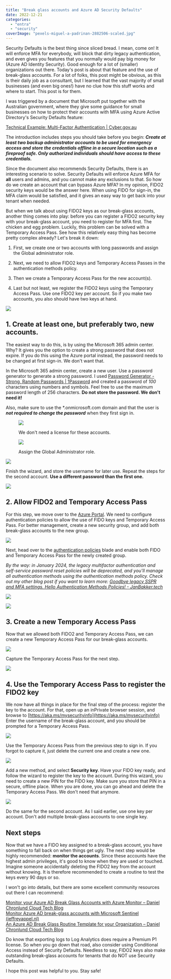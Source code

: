 ```yaml
---
title: "Break glass accounts and Azure AD Security Defaults"
date: 2022-12-21
categories: 
  - "entra"
  - "security"
coverImage: "pexels-miguel-a-padrinan-2882506-scaled.jpg"
---
```


Security Defaults is the best thing since sliced bread. I mean, come on! It will enforce MFA for everybody, will block that dirty legacy authentication, and even gives you features that you normally would pay big money for (Azure AD Identity Security). Good enough for a lot of (smaller) organizations out there. Today's post is about that feature and the use of break-glass accounts. For a lot of folks, this post might be obvious, as this is their daily job as a consultant, but I learned that the vast majority of small businesses (and even big ones!) have no clue how this stuff works and where to start. This post is for them.

I was triggered by a document that Microsoft put together with the Australian government, where they give some guidance for small businesses on how to protect their accounts with MFA using Azure Active Directory's Security Defaults feature:  
  
[Technical Example: Multi-Factor Authentication | Cyber.gov.au](https://www.cyber.gov.au/acsc/view-all-content/publications/technical-example-multi-factor-authentication)

The introduction includes steps you should take before you begin: **_Create at least two backup administrator accounts to be used for emergency access and store the credentials offline in a secure location such as a fireproof safe. Only authorized individuals should have access to these credentials._**

Since the document also recommends Security Defaults, there is an interesting scenario to solve. Security Defaults will enforce Azure MFA for **all** users and admins, and you cannot make any exclusions to that. So how do we create an account that can bypass Azure MFA? In my opinion, FIDO2 security keys would be the answer here. When using FIDO for sign-in, the MFA claim would be satisfied, and it gives an easy way to get back into your tenant when needed.

But when we talk about using FIDO2 keys as our break-glass accounts, another thing comes into play: before you can register a FIDO2 security key with your break-glass account, you need to register for MFA first. The chicken and egg problem. Luckily, this problem can be solved with a Temporary Access Pass. See how this relatively easy thing has become pretty complex already? Let's break it down:

1. First, we create one or two accounts with long passwords and assign the Global administrator role.

3. Next, we need to allow FIDO2 keys and Temporary Access Passes in the authentication methods policy.

5. Then we create a Temporary Access Pass for the new account(s).

7. Last but not least, we register the FIDO2 keys using the Temporary Access Pass. Use one FIDO2 key per account. So if you make two accounts, you also should have two keys at hand.

![](/assets/images/Break-galss.png)

## 1\. Create at least one, but preferably two, new accounts.

The easiest way to do this, is by using the Microsoft 365 admin center. Why? It gives you the option to create a strong password that does not expire. If you do this using the Azure portal instead, the password needs to be changed at first sign-in. We don't want that.

In the Microsoft 365 admin center, create a new user. Use a password generator to generate a strong password. I used [Password Generator - Strong, Random Passwords | 1Password](https://1password.com/password-generator/) and created a password of _100_ characters using numbers and symbols. Feel free to use the maximum password length of 256 characters. **Do not store the password. We don't need it!**

Also, make sure to use the \*.onmicrosoft.com domain and that the user is _**not required to change the password**_ when they first sign in.

<figure>

![](/assets/images/image-1.png)

<figcaption>

We don't need a license for these accounts.

</figcaption>

</figure>

<figure>

![](/assets/images/image-2.png)

<figcaption>

Assign the Global Administrator role.

</figcaption>

</figure>

![](/assets/images/image-3.png)

Finish the wizard, and store the username for later use. Repeat the steps for the second account. **Use a different password than the first one.**

![](/assets/images/image-4.png)

## 2\. Allow FIDO2 and Temporary Access Pass

For this step, we move over to the [Azure Portal](https://portal.azure.com/). We need to configure authentication policies to allow the use of FIDO keys and Temporary Access Pass. For better management, create a new security group, and add both break-glass accounts to the new group.

![](/assets/images/image-5.png)

Next, head over to the [authentication policies](https://portal.azure.com/#view/Microsoft_AAD_IAM/AuthenticationMethodsMenuBlade/~/AdminAuthMethods) blade and enable both FIDO and Temporary Access Pass for the newly created group.

_By the way: in January 2024, the legacy multifactor authentication and self-service password reset policies will be deprecated, and you'll manage all authentication methods using the authentication methods policy. Check out my other blog post if you want to learn more: [Goodbye legacy SSPR and MFA settings. Hello Authentication Methods Policies! - JanBakker.tech](https://janbakker.tech/goodbye-legacy-sspr-and-mfa-settings-hello-authentication-methods-policies/)_

![](/assets/images/2022-12-20-000073.png)

![](/assets/images/2022-12-20-000067-2-1024x624.png)

## 3\. Create a new Temporary Access Pass

Now that we allowed both FIDO2 and Temporary Access Pass, we can create a new Temporary Access Pass for our break-glass accounts.

![](/assets/images/2022-12-20-000068.png)

Capture the Temporary Access Pass for the next step.

![](/assets/images/2022-12-20-000069.png)

## 4\. Use the Temporary Access Pass to register the FIDO2 key

We now have all things in place for the final step of the process: register the key to the account. For that, open up an inPrivate browser session, and browse to [https://aka.ms/mysecurityinfo](https://aka.ms/mysecurityinfo)  
Enter the username of the break-glass account, and you should be prompted for a Temporary Access Pass.

![](/assets/images/2022-12-20-000070.png)

Use the Temporary Access Pass from the previous step to sign in. If you forgot to capture it, just delete the current one and create a new one.

![](/assets/images/2022-12-20-000071.png)

Add a new method, and select **Security key**. Have your FIDO key ready, and follow the wizard to register the key to the account. During this wizard, you need to create a new PIN for the FIDO key. Make sure you store that PIN in a secure, offline place. When you are done, you can go ahead and delete the Temporary Access Pass. We don't need that anymore.

![](/assets/images/2022-12-20-000072.png)

Do the same for the second account. As I said earlier, use one key per account. Don't add multiple break-glass accounts to one single key.

## Next steps

Now that we have a FIDO key assigned to a break-glass account, you have something to fall back on when things get ugly. The next step would be highly recommended: **monitor the accounts**. Since these accounts have the highest admin privileges, it's good to know when they are used or touched. Imagine someone accidentally deleting the FIDO2 key from the account without knowing. It is therefore recommended to create a routine to test the keys every 90 days or so.

I won't go into details, but there are some excellent community resources out there I can recommend:

[Monitor your Azure AD Break Glass Accounts with Azure Monitor – Daniel Chronlund Cloud Tech Blog](https://danielchronlund.com/2020/01/22/monitor-your-azure-ad-break-glass-accounts-with-azure-monitor/)  
[Monitor Azure AD break-glass accounts with Microsoft Sentinel (jeffreyappel.nl)](https://jeffreyappel.nl/monitor-azure-ad-break-glass-accounts-with-azure-sentinel/)  
[An Azure AD Break Glass Routine Template for your Organization – Daniel Chronlund Cloud Tech Blog](https://danielchronlund.com/2019/09/30/an-azure-ad-break-glass-routine-template-for-your-organization/)

Do know that exporting logs to Log Analytics does require a Premium P1 license. So when you go down that road, also consider using Conditional Access instead of Security Defaults. Needless to say, FIDO2 keys also make outstanding break-glass accounts for tenants that do NOT use Security Defaults.

I hope this post was helpful to you. Stay safe!
